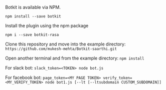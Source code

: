 Botkit is available via NPM.

`npm install --save botkit`

Install the plugin using the npm package

`npm i --save botkit-rasa`

Clone this repository and move into the example directory:
`https://github.com/mukesh-mehta/Botkit-saarthi.git`

Open another terminal and from the example directory:
`npm install`

For slack bot:
`slack_token=<TOKEN> node bot.js`

For facebook bot:
`page_token=<MY PAGE TOKEN> verify_token=<MY_VERIFY_TOKEN> node bot1.js [--lt [--ltsubdomain CUSTOM_SUBDOMAIN]]`
